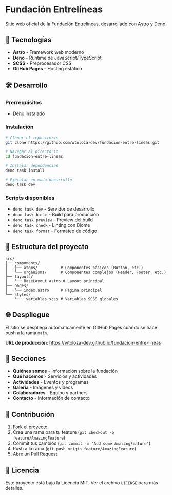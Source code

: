 # Fundación Entrelíneas

Sitio web oficial de la Fundación Entrelíneas, desarrollado con Astro y Deno.

## 🚀 Tecnologías

- **Astro** - Framework web moderno
- **Deno** - Runtime de JavaScript/TypeScript
- **SCSS** - Preprocesador CSS
- **GitHub Pages** - Hosting estático

## 🛠️ Desarrollo

### Prerrequisitos

- [Deno](https://deno.land/) instalado

### Instalación

```bash
# Clonar el repositorio
git clone https://github.com/wtoloza-dev/fundacion-entre-lineas.git

# Navegar al directorio
cd fundacion-entre-lineas

# Instalar dependencias
deno task install

# Ejecutar en modo desarrollo
deno task dev
```

### Scripts disponibles

- `deno task dev` - Servidor de desarrollo
- `deno task build` - Build para producción
- `deno task preview` - Preview del build
- `deno task check` - Linting con Biome
- `deno task format` - Formateo de código

## 📁 Estructura del proyecto

```
src/
├── components/
│   ├── atoms/          # Componentes básicos (Button, etc.)
│   └── organisms/      # Componentes complejos (Header, Footer, etc.)
├── layouts/
│   └── BaseLayout.astro # Layout principal
├── pages/
│   └── index.astro     # Página principal
└── styles/
    └── _variables.scss # Variables SCSS globales
```

## 🌐 Despliegue

El sitio se despliega automáticamente en GitHub Pages cuando se hace push a la rama `main`.

**URL de producción**: https://wtoloza-dev.github.io/fundacion-entre-lineas

## 📝 Secciones

- **Quiénes somos** - Información sobre la fundación
- **Qué hacemos** - Servicios y actividades
- **Actividades** - Eventos y programas
- **Galería** - Imágenes y videos
- **Colaboradores** - Equipo y partners
- **Contacto** - Información de contacto

## 🤝 Contribución

1. Fork el proyecto
2. Crea una rama para tu feature (`git checkout -b feature/AmazingFeature`)
3. Commit tus cambios (`git commit -m 'Add some AmazingFeature'`)
4. Push a la rama (`git push origin feature/AmazingFeature`)
5. Abre un Pull Request

## 📄 Licencia

Este proyecto está bajo la Licencia MIT. Ver el archivo `LICENSE` para más detalles.
